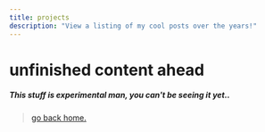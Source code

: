 ```yaml
---
title: projects
description: "View a listing of my cool posts over the years!"
---
```


# unfinished content ahead

##### This stuff is experimental man, you can't be seeing it yet..

> [go back home.](/)
